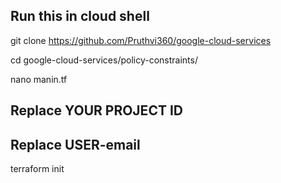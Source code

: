 ## Run this in cloud shell

git clone https://github.com/Pruthvi360/google-cloud-services

cd google-cloud-services/policy-constraints/

nano manin.tf

## Replace YOUR PROJECT ID

## Replace USER-email
  
terraform init
